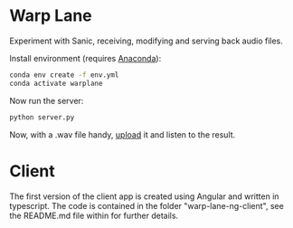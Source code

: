 # Warp Lane

Experiment with Sanic, receiving, modifying and serving back audio files.

Install environment (requires [Anaconda](https://www.anaconda.com/products/individual)):

```bash
conda env create -f env.yml
conda activate warplane
```

Now run the server:

```bash
python server.py
```

Now, with a .wav file handy, [upload](http://0.0.0.0:8000/upload) it and listen to the result.

# Client

The first version of the client app is created using Angular and written in typescript. The code is contained in the folder "warp-lane-ng-client", see the README.md file within for further details.




